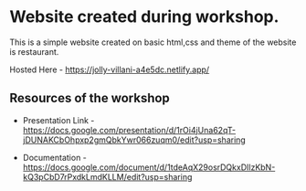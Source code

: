 # Website created during workshop.

This is a simple website created on basic html,css and theme of the website is restaurant.

Hosted Here - https://jolly-villani-a4e5dc.netlify.app/

## Resources of the workshop

- Presentation Link - https://docs.google.com/presentation/d/1rOi4jUna62qT-jDUNAKCbOhpxp2gmQbkYwr066zuqm0/edit?usp=sharing

* Documentation - https://docs.google.com/document/d/1tdeAqX29osrDQkxDIlzKbN-kQ3pCbD7rPxdkLmdKLLM/edit?usp=sharing

